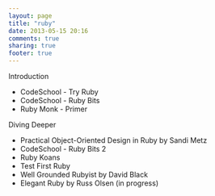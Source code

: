 ```yaml
---
layout: page
title: "ruby"
date: 2013-05-15 20:16
comments: true
sharing: true
footer: true
---
```

<p><div>Introduction</div>&#13;
<ul><li>CodeSchool - Try Ruby</li>&#13;
<li>CodeSchool - Ruby Bits</li>&#13;
<li>Ruby Monk - Primer </li>&#13;
</ul><div>Diving Deeper</div>&#13;
<ul><li>Practical Object-Oriented Design in Ruby by Sandi Metz</li>&#13;
<li><span>CodeSchool - Ruby Bits 2</span></li>&#13;
<li><span>Ruby Koans</span></li>&#13;
<li><span>Test First Ruby</span></li>&#13;
<li><span>Well Grounded Rubyist by David Black</span></li>&#13;
<li><span>Elegant Ruby by Russ Olsen (in progress)</span></li>&#13;
</ul></p>
